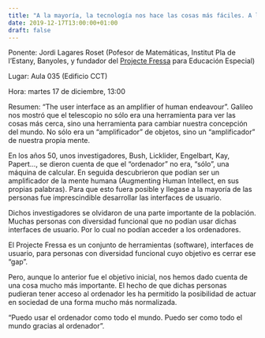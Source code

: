 ```yaml
---
title: "A la mayoría, la tecnología nos hace las cosas más fáciles. A las personas con discapacidad se las hace posibles."
date: 2019-12-17T13:00:00+01:00
draft: false
---
```


Ponente: Jordi Lagares Roset (Pofesor de Matemáticas, Institut Pla de l’Estany, Banyoles, y fundador del <a href="http://www.xtec.cat/~jlagares/">Projecte Fressa</a> para Educación Especial)

Lugar: Aula 035 (Edificio CCT)

Hora: martes 17 de diciembre, 13:00

Resumen: “The user interface as an amplifier of human endeavour”. Galileo nos mostró que el telescopio no sólo era una herramienta para ver las cosas más cerca, sino una herramienta para cambiar nuestra concepción del mundo. No sólo era un “amplificador” de objetos, sino un “amplificador” de nuestra propia mente.

En los años 50, unos investigadores, Bush, Licklider, Engelbart, Kay, Papert…, se dieron cuenta de que el “ordenador” no era, “sólo”, una máquina de calcular. En seguida descubrieron que podían ser un amplificador de la mente humana (Augmenting Human Intellect, en sus propias palabras). Para que esto fuera posible y llegase a la mayoría de las personas fue imprescindible desarrollar las interfaces de usuario.

Dichos investigadores se olvidaron de una parte importante de la población. Muchas personas con diversidad funcional que no podían usar dichas interfaces de usuario. Por lo cual no podían acceder a los ordenadores.

El Projecte Fressa es un conjunto de herramientas (software), interfaces de usuario, para personas con diversidad funcional cuyo objetivo es cerrar ese “gap”.

Pero, aunque lo anterior fue el objetivo inicial, nos hemos dado cuenta de una cosa mucho más importante. El hecho de que dichas personas pudieran tener acceso al ordenador les ha permitido la posibilidad de actuar en sociedad de una forma mucho más normalizada.

“Puedo usar el ordenador como todo el mundo. Puedo ser como todo el mundo gracias al ordenador”.

